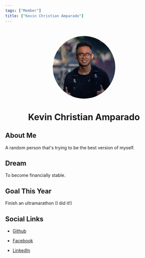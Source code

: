 ```yaml
---
tags: ["Member"]
title: ["Kevin Christian Amparado"]
---
```


<TagLinks/>

<div align="center">
  <img src="../../images/amparado.jpg" width="200" height="200" style="border-radius: 50%; margin-top: 25px;" />
</div>

<div align="center">
  <h1>Kevin Christian Amparado</h1>
</div>

<div style="text-align: justify;">
  <h2>About Me</h2>
  <p>A random person that's trying to be the best version of myself.</p>

  <h2>Dream</h2>
  <p>To become financially stable.</p>
  
  <h2>Goal This Year</h2>
  <p>Finish an ultramarathon (I did it!)</p>

  <h2>Social Links</h2>
  <ul>
    <li>
      <p>
        <a href="https://github.com/KevsterAmp">Github</a>
      </p>
    </li>
    <li>
      <p>
        <a href="https://www.facebook.com/Kevin.Christian.Amparado/">Facebook</a>
      </p>
    </li>
    <li>
      <p>
        <a href="https://www.linkedin.com/in/kevin-amparado/">LinkedIn</a>
      </p>
    </li>
  </ul>
</div>
